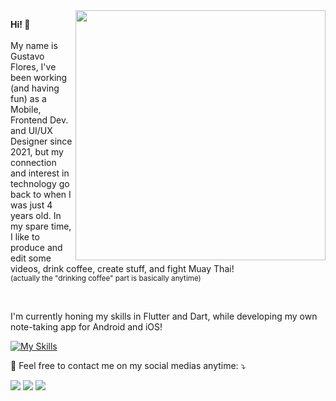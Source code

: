 <img src="https://raw.githubusercontent.com/MicaelliMedeiros/micaellimedeiros/master/image/computer-illustration.png" min-width="400px" max-width="400px" width="400px" align="right">

<p align="left"> 
<strong>Hi! 👋</strong><br><br>My name is Gustavo Flores, I've been working (and having fun) as a Mobile, Frontend Dev. and UI/UX Designer since 2021, but my connection and interest in technology go back to when I was just 4 years old. In my spare time, I like to produce and edit some videos, drink coffee, create stuff, and fight Muay Thai!<br><sub> (actually the "drinking coffee" part is basically anytime) <sub></p>




<br>
<p align="left"> 
I'm currently honing my skills in Flutter and Dart, while developing my own note-taking app for Android and iOS!</p>


[![My Skills](https://skillicons.dev/icons?i=flutter,dart,js,html,css)](https://skillicons.dev)

<p align="left">
  💌 Feel free to contact me on my social medias anytime: ⤵️
</p>

<p align="left">
  <a href="mailto:dev.gustavo.flores@gmail.com" alt="Gmail">
  <img src="https://img.shields.io/badge/-Gmail-FF0000?style=flat-square&labelColor=FF0000&logo=gmail&logoColor=white&link=dev.gustavo.flores@gmail.com" /></a>

  <a href="https://www.linkedin.com/in/gustavo-fagundes-flores/" alt="LinkedIn">
  <img src="https://img.shields.io/badge/-Linkedin-0e76a8?style=flat-square&logo=Linkedin&logoColor=white&link=https://www.linkedin.com/in/gustavo-fagundes-flores/" /></a>

  <a href="https://www.instagram.com/gustevito/" alt="Instagram">
  <img src="https://img.shields.io/badge/-Instagram-DF0174?style=flat-square&labelColor=DF0174&logo=instagram&logoColor=white&link=instagram.com/gustevito"/></a>
</p>

